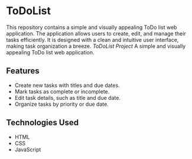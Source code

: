 # ToDoList
This repository contains a simple and visually appealing ToDo list web application. The application allows users to create, edit, and manage their tasks efficiently. It is designed with a clean and intuitive user interface, making task organization a breeze.
*ToDoList Project*
A simple and visually appealing ToDo list web application.

## Features

- Create new tasks with titles and due dates.
- Mark tasks as complete or incomplete.
- Edit task details, such as title and due date.
- Organize tasks by priority or due date.

## Technologies Used

- HTML
- CSS
- JavaScript
